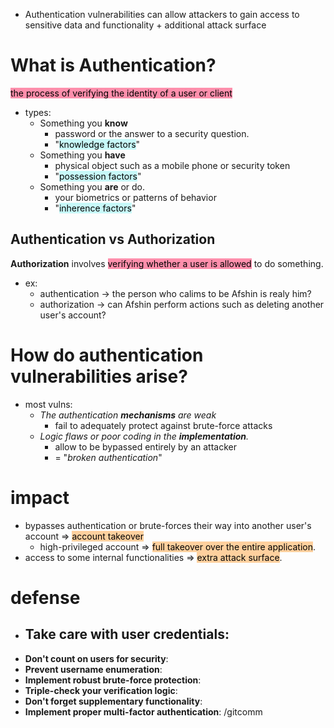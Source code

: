 - Authentication vulnerabilities can allow attackers to gain access to sensitive data and functionality + additional attack surface 

# What is Authentication?

<mark style="background: #FF5582A6;">the process of verifying the identity of a user or client</mark>

- types:
  - Something you **know**
    - password or the answer to a security question.
    - "<mark style="background: #ABF7F7A6;">knowledge factors</mark>"
  - Something you **have**
    - physical object such as a mobile phone or security token
    - "<mark style="background: #ABF7F7A6;">possession factors</mark>"
  - Something you **are** or do. 
    - your biometrics or patterns of behavior 
    - "<mark style="background: #ABF7F7A6;">inherence factors</mark>"
## Authentication vs Authorization

**Authorization** involves <mark style="background: #FF5582A6;">verifying whether a user is allowed</mark> to do something.
- ex:
  - authentication -> the person who calims to be Afshin is realy him?
  - authorization -> can Afshin perform actions such as deleting another user's account?

# How do authentication vulnerabilities arise?

- most vulns:
  - *The authentication **mechanisms** are weak*
    - fail to adequately protect against brute-force attacks
  - *Logic flaws or poor coding in the **implementation**.*
    - allow to be bypassed entirely by an attacker
    - = "_broken authentication_"
# impact

- bypasses authentication or brute-forces their way into another user's account => <mark style="background: #FFB86CA6;">account takeover</mark>
  - high-privileged account => <mark style="background: #FFB86CA6;">full takeover over the entire application</mark>.
- access to some internal functionalities => <mark style="background: #FFB86CA6;">extra attack surface</mark>.

# defense

- **Take care with user credentials**:
  - 
- **Don't count on users for security**:
- **Prevent username enumeration**:
- **Implement robust brute-force protection**:
- **Triple-check your verification logic**:
- **Don't forget supplementary functionality**:
- **Implement proper multi-factor authentication**:
/gitcomm